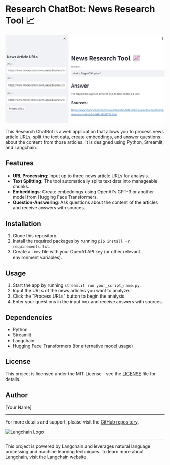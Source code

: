 # Research ChatBot: News Research Tool 📈

![Research ChatBot](Research_ChatBot.jpg)

This Research ChatBot is a web application that allows you to process news article URLs, split the text data, create embeddings, and answer questions about the content from those articles. It is designed using Python, Streamlit, and Langchain.

## Features

- **URL Processing**: Input up to three news article URLs for analysis.
- **Text Splitting**: The tool automatically splits text data into manageable chunks.
- **Embeddings**: Create embeddings using OpenAI's GPT-3 or another model from Hugging Face Transformers.
- **Question-Answering**: Ask questions about the content of the articles and receive answers with sources.

## Installation

1. Clone this repository.
2. Install the required packages by running `pip install -r requirements.txt`.
3. Create a `.env` file with your OpenAI API key (or other relevant environment variables).

## Usage

1. Start the app by running `streamlit run your_script_name.py`.
2. Input the URLs of the news articles you want to analyze.
3. Click the "Process URLs" button to begin the analysis.
4. Enter your questions in the input box and receive answers with sources.

## Dependencies

- Python
- Streamlit
- Langchain
- Hugging Face Transformers (for alternative model usage)

## License

This project is licensed under the MIT License - see the [LICENSE](LICENSE) file for details.

## Author

[Your Name]

---

For more details and support, please visit the [GitHub repository](https://github.com/yourusername/your-repo-name).

![Langchain Logo](https://link-to-langchain-logo.png)

---

This project is powered by Langchain and leverages natural language processing and machine learning techniques. To learn more about Langchain, visit the [Langchain website](https://langchain.io).

